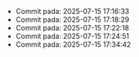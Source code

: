 
- Commit pada: 2025-07-15 17:16:33
- Commit pada: 2025-07-15 17:18:29
- Commit pada: 2025-07-15 17:22:18
- Commit pada: 2025-07-15 17:24:51
- Commit pada: 2025-07-15 17:34:42
